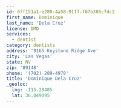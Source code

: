 ```yaml
---
id: 6ff151a1-e280-4a58-91f7-f07b386c7dc2
first_name: Dominique
last_name: 'Dela Cruz'
license: DMD
services:
  - dentist
category: dentists
address: '9165 Keystone Ridge Ave'
city: 'Las Vegas'
state: NV
zip: '89148'
phone: '(702) 289-4978'
title: 'Dominique Dela Cruz'
_geoloc:
  lng: -115.28485
  lat: 36.049095
---
```


